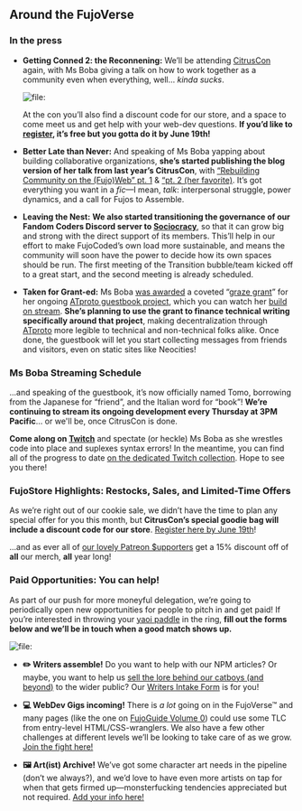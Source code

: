 ## Around the FujoVerse

### In the press

- **Getting Conned 2: the Reconnening:** We’ll be attending [CitrusCon](https://www.citruscon.com/) again, with Ms Boba giving a talk on how to work together as a community even when everything, well... _kinda sucks_.

  ![file:](images/citruscon_talk.png)

  At the con you’ll also find a discount code for our store, and a space to come meet us and get help with your web-dev questions. **If you’d like to [register](https://www.eventbrite.com/e/citrus-con-2025-tickets-949332648507), it’s free but you gotta do it by June 19th!**

- **Better Late than Never:** And speaking of Ms Boba yapping about building collaborative organizations, **she’s started publishing the blog version of her talk from last year’s CitrusCon**, with [“Rebuilding Community on the (Fujo)Web” pt. 1](https://www.essentialrandomness.com/posts/rebuilding-community-on-the-web/part-1) & [“pt. 2 (her favorite)](https://www.essentialrandomness.com/posts/rebuilding-community-on-the-web/part-2). It’s got everything you want in a _fic_—I mean, _talk_: interpersonal struggle, power dynamics, and a call for Fujos to Assemble.

- **Leaving the Nest:** **We also started transitioning the governance of our Fandom Coders Discord server to [Sociocracy](https://www.sociocracyforall.org/content/)**, so that it can grow big and strong with the direct support of its members. This’ll help in our effort to make FujoCoded’s own load more sustainable, and means the community will soon have the power to decide how its own spaces should be run. The first meeting of the Transition bubble/team kicked off to a great start, and the second meeting is already scheduled.

- **Taken for Grant-ed:** Ms Boba [was awarded](https://bsky.app/profile/essentialrandom.bsky.social/post/3lqb53vot7c23) a coveted “[graze grant](https://bsky.app/profile/graze.social/post/3lohcyw37fc2j)” for her ongoing [ATproto guestbook project](https://github.com/FujoWebDev/lexicon-guestbook), which you can watch her [build on stream](https://www.twitch.tv/collections/OdaSBo9XORgtPQ). **She’s planning to use the grant to finance technical writing specifically around that project**, making decentralization through [ATproto](https://atproto.com/) more legible to technical and non-technical folks alike. Once done, the guestbook will let you start collecting messages from friends and visitors, even on static sites like Neocities!

### Ms Boba Streaming Schedule

...and speaking of the guestbook, it’s now officially named Tomo, borrowing from the Japanese for “friend”, and the Italian word for “book”! **We’re continuing to stream its ongoing development every Thursday at 3PM Pacific**... or we'll be, once CitrusCon is done.

**Come along on [Twitch](https://www.twitch.tv/essentialrandomness)** and spectate (or heckle) Ms Boba as she wrestles code into place and suplexes syntax errors! In the meantime, you can find all of the progress to date [on the dedicated Twitch collection](https://www.twitch.tv/collections/OdaSBo9XORgtPQ). Hope to see you there!

### FujoStore Highlights: Restocks, Sales, and Limited-Time Offers

As we’re right out of our cookie sale, we didn’t have the time to plan any special offer for you this month, but **CitrusCon’s special goodie bag will include a discount code for our store**. [Register here by June 19th](https://www.eventbrite.com/e/citrus-con-2025-tickets-949332648507)!

...and as ever all of [our lovely Patreon $upporters](https://www.patreon.com/fujocoded) get a 15% discount off of **all** our merch, **all** year long!

### Paid Opportunities: You can help!

As part of our push for more moneyful delegation, we’re going to periodically open new opportunities for people to pitch in and get paid! If you’re interested in throwing your [yaoi paddle](https://store.fujocoded.com/products/paddles) in the ring, **fill out the forms below and we’ll be in touch when a good match shows up.**

![file:](./images/we_want_you.png)

- **✏️ Writers assemble!** Do you want to help with our NPM articles? Or maybe, you want to help us [sell the lore behind our catboys (and beyond)](https://www.fujoweb.dev/characters) to the wider public? Our [Writers Intake Form](https://forms.gle/DensB2JHppK4A98M8) is for you!

- **💻 WebDev Gigs incoming!** There is _a lot_ going on in the FujoVerse™ and many pages (like the one on [FujoGuide Volume 0](https://www.fujoweb.dev/volume-0)) could use some TLC from entry-level HTML/CSS-wranglers. We also have a few other challenges at different levels we’ll be looking to take care of as we grow. [Join the fight here!](https://forms.gle/HNMHCJ5N5XoV35Y27)

- **🖼️ Art(ist) Archive!** We’ve got some character art needs in the pipeline (don’t we always?), and we’d love to have even more artists on tap for when that gets firmed up—monsterfucking tendencies appreciated but not required. [Add your info here!](https://forms.gle/Cm2wq9numpBMoUZJA)
